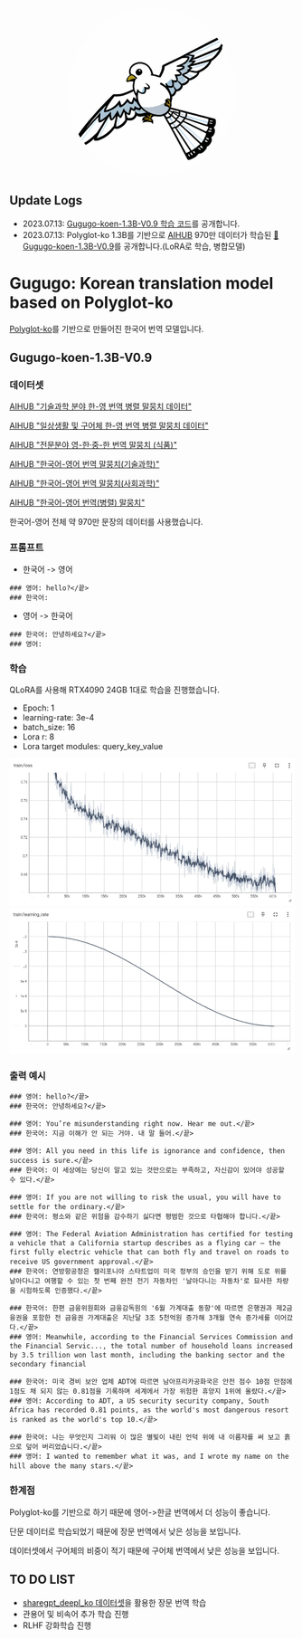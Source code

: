 <p align="center" width="100%">
<img src="assets/logo.png" alt="Gugugo logo" style="width: 300px; height:300px; display: block; margin: auto; border-radius: 50%;">
</p>

## Update Logs

- 2023.07.13: [Gugugo-koen-1.3B-V0.9 학습 코드](https://github.com/jwj7140/Gugugo/blob/main/GugugoTrain.ipynb)를 공개합니다.
- 2023.07.13: Polyglot-ko 1.3B를 기반으로 [AIHUB](https://aihub.or.kr/) 970만 데이터가 학습된 [🤗Gugugo-koen-1.3B-V0.9](https://huggingface.co/squarelike/Gugugo-koen-1.3B-V0.9)를 공개합니다.(LoRA로 학습, 병합모델)


# Gugugo: Korean translation model based on Polyglot-ko

[Polyglot-ko](https://huggingface.co/EleutherAI/polyglot-ko-1.3b)를 기반으로 만들어진 한국어 번역 모델입니다.

## Gugugo-koen-1.3B-V0.9

### 데이터셋

[AIHUB "기술과학 분야 한-영 번역 병렬 말뭉치 데이터"](https://aihub.or.kr/aihubdata/data/view.do?dataSetSn=71266)

[AIHUB "일상생활 및 구어체 한-영 번역 병렬 말뭉치 데이터"](https://aihub.or.kr/aihubdata/data/view.do?dataSetSn=71265)

[AIHUB "전문분야 영-한·중-한 번역 말뭉치 (식품)"](https://aihub.or.kr/aihubdata/data/view.do?dataSetSn=71262)

[AIHUB "한국어-영어 번역 말뭉치(기술과학)"](https://aihub.or.kr/aihubdata/data/view.do?dataSetSn=124)

[AIHUB "한국어-영어 번역 말뭉치(사회과학)"](https://aihub.or.kr/aihubdata/data/view.do?dataSetSn=125)

[AIHUB "한국어-영어 번역(병렬) 말뭉치"](https://aihub.or.kr/aihubdata/data/view.do?dataSetSn=126)


한국어-영어 전체 약 970만 문장의 데이터를 사용했습니다.

### 프롬프트

- 한국어 -> 영어
```
### 영어: hello?</끝>
### 한국어:
```

- 영어 -> 한국어
```
### 한국어: 안녕하세요?</끝>
### 영어:
```

### 학습

QLoRA를 사용해 RTX4090 24GB 1대로 학습을 진행했습니다.
- Epoch: 1
- learning-rate: 3e-4
- batch_size: 16
- Lora r: 8
- Lora target modules: query_key_value

![Train Loss Graph](./assets/Gugugo-koen-1.3B-V0.9_loss.png)
![Learning Rate Graph](./assets/Gugugo-koen-1.3B-V0.9_learning_rate.png)

### 출력 예시

```
### 영어: hello?</끝>
### 한국어: 안녕하세요?</끝>
```
```
### 영어: You’re misunderstanding right now. Hear me out.</끝>
### 한국어: 지금 이해가 안 되는 거야. 내 말 들어.</끝>
```
```
### 영어: All you need in this life is ignorance and confidence, then success is sure.</끝>
### 한국어: 이 세상에는 당신이 알고 있는 것만으로는 부족하고, 자신감이 있어야 성공할 수 있다.</끝>
```
```
### 영어: If you are not willing to risk the usual, you will have to settle for the ordinary.</끝>
### 한국어: 평소와 같은 위험을 감수하기 싫다면 평범한 것으로 타협해야 합니다.</끝>
```
```
### 영어: The Federal Aviation Administration has certified for testing a vehicle that a California startup describes as a flying car — the first fully electric vehicle that can both fly and travel on roads to receive US government approval.</끝>
### 한국어: 연방항공청은 캘리포니아 스타트업이 미국 정부의 승인을 받기 위해 도로 위를 날아다니고 여행할 수 있는 첫 번째 완전 전기 자동차인 '날아다니는 자동차'로 묘사한 차량을 시험하도록 인증했다.</끝>
```
```
### 한국어: 한편 금융위원회와 금융감독원의 '6월 가계대출 동향'에 따르면 은행권과 제2금융권을 포함한 전 금융권 가계대출은 지난달 3조 5천억원 증가해 3개월 연속 증가세를 이어갔다.</끝>
### 영어: Meanwhile, according to the Financial Services Commission and the Financial Servic..., the total number of household loans increased by 3.5 trillion won last month, including the banking sector and the secondary financial
```
```
### 한국어: 미국 경비 보안 업체 ADT에 따르면 남아프리카공화국은 안전 점수 10점 만점에 1점도 채 되지 않는 0.81점을 기록하며 세계에서 가장 위험한 휴양지 1위에 올랐다.</끝>
### 영어: According to ADT, a US security security company, South Africa has recorded 0.81 points, as the world's most dangerous resort is ranked as the world's top 10.</끝>
```
```
### 한국어: 나는 무엇인지 그리워 이 많은 별빛이 내린 언덕 위에 내 이름자를 써 보고 흙으로 덮어 버리었습니다.</끝>
### 영어: I wanted to remember what it was, and I wrote my name on the hill above the many stars.</끝>
```

### 한계점

Polyglot-ko를 기반으로 하기 때문에 영어->한글 번역에서 더 성능이 좋습니다.

단문 데이터로 학습되었기 때문에 장문 번역에서 낮은 성능을 보입니다.

데이터셋에서 구어체의 비중이 적기 때문에 구어체 번역에서 낮은 성능을 보입니다.

## TO DO LIST

- [sharegpt_deepl_ko 데이터셋](https://huggingface.co/datasets/junelee/sharegpt_deepl_ko)을 활용한 장문 번역 학습
- 관용어 및 비속어 추가 학습 진행
- RLHF 강화학습 진행
